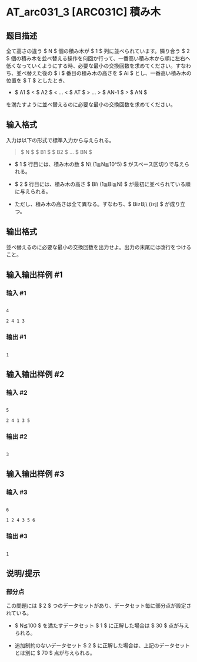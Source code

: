 # AT_arc031_3 [ARC031C] 積み木

## 题目描述

[problemUrl]: https://atcoder.jp/contests/arc031/tasks/arc031_3

全て高さの違う $ N $ 個の積み木が $ 1 $ 列に並べられています。隣り合う $ 2 $ 個の積み木を並べ替える操作を何回か行って、一番高い積み木から順に左右へ低くなっていくようにする時、必要な最小の交換回数を求めてください。すなわち、並べ替えた後の $ i $ 番目の積み木の高さを $ Ai $ とし、一番高い積み木の位置を $ T $ としたとき、

- $ A1 $ &lt; $ A2 $ &lt; ... &lt; $ AT $ &gt; ... &gt; $ AN-1 $ &gt; $ AN $
 
 を満たすように並べ替えるのに必要な最小の交換回数を求めてください。

## 输入格式

入力は以下の形式で標準入力から与えられる。

> $ N $ $ B1 $ $ B2 $ ... $ BN $

- $ 1 $ 行目には、積み木の数 $ N\ (1≦N≦10^5) $ がスペース区切りで与えられる。
- $ 2 $ 行目には、積み木の高さ $ Bi\ (1≦Bi≦N) $ が最初に並べられている順に与えられる。
- ただし、積み木の高さは全て異なる。すなわち、$ Bi≠Bj\ (i≠j) $ が成り立つ。

## 输出格式

並べ替えるのに必要な最小の交換回数を出力せよ。出力の末尾には改行をつけること。

## 输入输出样例 #1

### 输入 #1

```
4
2 4 1 3
```

### 输出 #1

```
1
```

## 输入输出样例 #2

### 输入 #2

```
5
2 4 1 3 5
```

### 输出 #2

```
3
```

## 输入输出样例 #3

### 输入 #3

```
6
1 2 4 3 5 6
```

### 输出 #3

```
1
```

## 说明/提示

### 部分点

この問題には $ 2 $ つのデータセットがあり、データセット毎に部分点が設定されている。

- $ N≦100 $ を満たすデータセット $ 1 $ に正解した場合は $ 30 $ 点が与えられる。
- 追加制約のないデータセット $ 2 $ に正解した場合は、上記のデータセットとは別に $ 70 $ 点が与えられる。